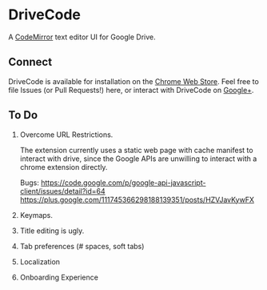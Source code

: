# DriveCode

A [CodeMirror](http://codemirror.net) text editor UI for Google Drive.

## Connect

DriveCode is available for installation on the [Chrome Web Store](https://chrome.google.com/webstore/detail/drivecode/cafaeenamnaaddgainjldnlhikikobpd).
Feel free to file Issues (or Pull Requests!) here, or interact with DriveCode on [Google+](https://plus.google.com/b/100255334116155747183/).

## To Do

1. Overcome URL Restrictions.

   The extension currently uses a static web page with cache manifest to interact with drive, since the Google APIs are unwilling to
   interact with a chrome extension directly.
   
   Bugs:
   https://code.google.com/p/google-api-javascript-client/issues/detail?id=64
   https://plus.google.com/111745366298188139351/posts/HZVJavKywFX

2. Keymaps.
3. Title editing is ugly.
4. Tab preferences (# spaces, soft tabs)
5. Localization
6. Onboarding Experience
